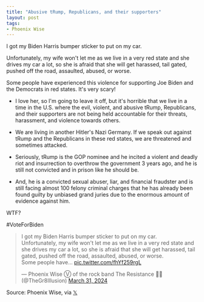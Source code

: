 ```yaml
---
title: "Abusive tRump, Republicans, and their supporters"
layout: post
tags:
- Phoenix Wise
---
```


I got my Biden Harris bumper sticker to put on my car.

Unfortunately, my wife won't let me as we live in a very red state and she drives my car a lot, so she is afraid that she will get harassed, tail gated, pushed off the road, assaulted, abused, or worse.

Some people have experienced this violence for supporting Joe Biden and the Democrats in red states. It's very scary!

- I love her, so I'm going to leave it off, but it's horrible that we live in a time in the U.S. where the evil, violent, and abusive tRump, Republicans, and their supporters are not being held accountable for their threats, harassment, and violence towards others.

- We are living in another Hitler's Nazi Germany. If we speak out against tRump and the Republicans in these red states, we are threatened and sometimes attacked.

- Seriously, tRump is the GOP nominee and he incited a violent and deadly riot and insurrection to overthrow the government 3 years ago, and he is still not convicted and in prison like he should be.

- And, he is a convicted sexual abuser, liar, and financial fraudster and is still facing almost 100 felony criminal charges that he has already been found guilty by unbiased grand juries due to the enormous amount of evidence against him.

WTF?

#VoteForBiden

<blockquote class="twitter-tweet"><p lang="en" dir="ltr">I got my Biden Harris bumper sticker to put on my car.<br>Unfortunately, my wife won&#39;t let me as we live in a very red state and she drives my car a lot, so she is afraid that she will get harassed, tail gated, pushed off the road, assaulted, abused, or worse. <br>Some people have… <a href="https://t.co/fhYf259rgL">pic.twitter.com/fhYf259rgL</a></p>&mdash; Phoenix Wise Ⓥ of the rock band The Resistance ✊🏽 (@TheGr8Illusion) <a href="https://twitter.com/TheGr8Illusion/status/1774472570919592408?ref_src=twsrc%5Etfw">March 31, 2024</a></blockquote> <script async src="https://platform.twitter.com/widgets.js" charset="utf-8"></script>

Source: Phoenix Wise, via [𝕏](https://x.com)
